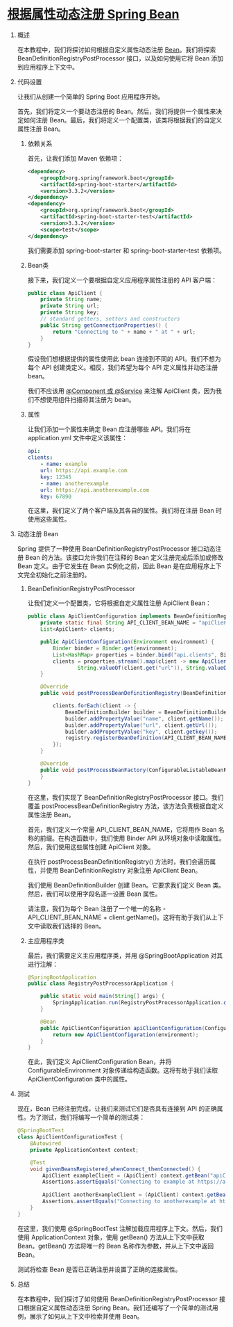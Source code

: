 # [根据属性动态注册 Spring Bean](https://www.baeldung.com/spring-beans-dynamic-registration-properties)

1. 概述

    在本教程中，我们将探讨如何根据自定义属性动态注册 [Bean](https://www.baeldung.com/spring-bean)。我们将探索 BeanDefinitionRegistryPostProcessor 接口，以及如何使用它将 Bean 添加到应用程序上下文中。

2. 代码设置

    让我们从创建一个简单的 Spring Boot 应用程序开始。

    首先，我们将定义一个要动态注册的 Bean。然后，我们将提供一个属性来决定如何注册 Bean。最后，我们将定义一个配置类，该类将根据我们的自定义属性注册 Bean。

    1. 依赖关系

        首先，让我们添加 Maven 依赖项：

        ```xml
        <dependency>
            <groupId>org.springframework.boot</groupId>
            <artifactId>spring-boot-starter</artifactId>
            <version>3.3.2</version>
        </dependency>
        <dependency>
            <groupId>org.springframework.boot</groupId>
            <artifactId>spring-boot-starter-test</artifactId>
            <version>3.3.2</version>
            <scope>test</scope>
        </dependency>
        ```

        我们需要添加 spring-boot-starter 和 spring-boot-starter-test 依赖项。

    2. Bean类

        接下来，我们定义一个要根据自定义应用程序属性注册的 API 客户端：

        ```java
        public class ApiClient {
            private String name;
            private String url;
            private String key;
            // standard getters, setters and constructors
            public String getConnectionProperties() {
                return "Connecting to " + name + " at " + url;     
            }
        }
        ```

        假设我们想根据提供的属性使用此 bean 连接到不同的 API。我们不想为每个 API 创建类定义。相反，我们希望为每个 API 定义属性并动态注册 bean。

        我们不应该用 [@Component 或 @Service](https://www.baeldung.com/spring-component-repository-service) 来注解 ApiClient 类，因为我们不想使用组件扫描将其注册为 bean。

    3. 属性

        让我们添加一个属性来确定 Bean 应注册哪些 API。我们将在 application.yml 文件中定义该属性：

        ```yml
        api:
        clients:
            - name: example  
            url: https://api.example.com
            key: 12345
            - name: anotherexample
            url: https://api.anotherexample.com
            key: 67890
        ```

        在这里，我们定义了两个客户端及其各自的属性。我们将在注册 Bean 时使用这些属性。

3. 动态注册 Bean

    Spring 提供了一种使用 BeanDefinitionRegistryPostProcessor 接口动态注册 Bean 的方法。该接口允许我们在注释的 Bean 定义注册完成后添加或修改 Bean 定义。由于它发生在 Bean 实例化之前，因此 Bean 是在应用程序上下文完全初始化之前注册的。

    1. BeanDefinitionRegistryPostProcessor

        让我们定义一个配置类，它将根据自定义属性注册 ApiClient Bean：

        ```java
        public class ApiClientConfiguration implements BeanDefinitionRegistryPostProcessor {
            private static final String API_CLIENT_BEAN_NAME = "apiClient_";
            List<ApiClient> clients;

            public ApiClientConfiguration(Environment environment) {
                Binder binder = Binder.get(environment);
                List<HashMap> properties = binder.bind("api.clients", Bindable.listOf(HashMap.class)).get();
                clients = properties.stream().map(client -> new ApiClient(String.valueOf(client.get("name")),
                        String.valueOf(client.get("url")), String.valueOf(client.get("key")))).toList();
            }    

            @Override
            public void postProcessBeanDefinitionRegistry(BeanDefinitionRegistry registry) throws BeansException {

                clients.forEach(client -> {
                    BeanDefinitionBuilder builder = BeanDefinitionBuilder.genericBeanDefinition(ApiClient.class);
                    builder.addPropertyValue("name", client.getName());
                    builder.addPropertyValue("url", client.getUrl());
                    builder.addPropertyValue("key", client.getkey());
                    registry.registerBeanDefinition(API_CLIENT_BEAN_NAME + client.getName(), builder.getBeanDefinition());
                });
            }

            @Override
            public void postProcessBeanFactory(ConfigurableListableBeanFactory beanFactory) throws BeansException {
            }
        }
        ```

        在这里，我们实现了 BeanDefinitionRegistryPostProcessor 接口。我们覆盖 postProcessBeanDefinitionRegistry 方法，该方法负责根据自定义属性注册 Bean。

        首先，我们定义一个常量 API_CLIENT_BEAN_NAME，它将用作 Bean 名称的前缀。在构造函数中，我们使用 Binder API 从环境对象中读取属性。然后，我们使用这些属性创建 ApiClient 对象。

        在执行 postProcessBeanDefinitionRegistry() 方法时，我们会遍历属性，并使用 BeanDefinitionRegistry 对象注册 ApiClient Bean。

        我们使用 BeanDefinitionBuilder 创建 Bean。它要求我们定义 Bean 类。然后，我们可以使用字段名逐一设置 Bean 属性。

        请注意，我们为每个 Bean 注册了一个唯一的名称 - API_CLIENT_BEAN_NAME + client.getName()。这将有助于我们从上下文中读取我们选择的 Bean。

    2. 主应用程序类

        最后，我们需要定义主应用程序类，并用 @SpringBootApplication 对其进行注解：

        ```java
        @SpringBootApplication
        public class RegistryPostProcessorApplication {

            public static void main(String[] args) {
                SpringApplication.run(RegistryPostProcessorApplication.class, args);
            }

            @Bean
            public ApiClientConfiguration apiClientConfiguration(ConfigurableEnvironment environment) {
                return new ApiClientConfiguration(environment);
            }
        }
        ```

        在此，我们定义 ApiClientConfiguration Bean，并将 ConfigurableEnvironment 对象传递给构造函数。这将有助于我们读取 ApiClientConfiguration 类中的属性。

4. 测试

    现在，Bean 已经注册完成，让我们来测试它们是否具有连接到 API 的正确属性。为了测试，我们将编写一个简单的测试类：

    ```java
    @SpringBootTest
    class ApiClientConfigurationTest {
        @Autowired
        private ApplicationContext context;

        @Test
        void givenBeansRegistered_whenConnect_thenConnected() {
            ApiClient exampleClient = (ApiClient) context.getBean("apiClient_example");
            Assertions.assertEquals("Connecting to example at https://api.example.com", exampleClient.getConnectionProperties());
            
            ApiClient anotherExampleClient = (ApiClient) context.getBean("apiClient_anotherexample");
            Assertions.assertEquals("Connecting to anotherexample at https://api.anotherexample.com", anotherExampleClient.getConnectionProperties());
        }
    }
    ```

    在这里，我们使用 @SpringBootTest 注解加载应用程序上下文。然后，我们使用 ApplicationContext 对象，使用 getBean() 方法从上下文中获取 Bean。getBean() 方法将唯一的 Bean 名称作为参数，并从上下文中返回 Bean。

    测试将检查 Bean 是否已正确注册并设置了正确的连接属性。

5. 总结

    在本教程中，我们探讨了如何使用 BeanDefinitionRegistryPostProcessor 接口根据自定义属性动态注册 Spring Bean。我们还编写了一个简单的测试用例，展示了如何从上下文中检索并使用 Bean。
